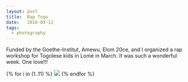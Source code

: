 ```yaml
---
layout: post
title:  Rap Togo
date:   2016-03-12
tags:
  - photography
---
```

Funded by the Goethe-Institut, Amewu, Elom 20ce, and I organized a rap workshop for Togolese kids in Lomé in March. It was such a wonderful week. One love!!!

{% for i in (1..11) %}
  <img src="/img/raptogo/{{ i }}.jpg" />
{% endfor %}